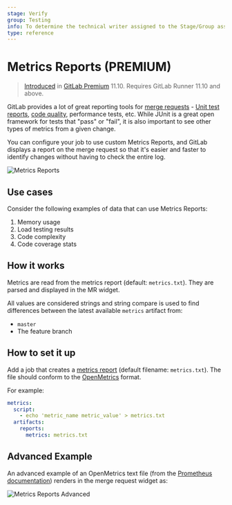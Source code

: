 ```yaml
---
stage: Verify
group: Testing
info: To determine the technical writer assigned to the Stage/Group associated with this page, see https://about.gitlab.com/handbook/engineering/ux/technical-writing/#assignments
type: reference
---
```


# Metrics Reports **(PREMIUM)**

> [Introduced](https://gitlab.com/gitlab-org/gitlab/-/issues/9788) in [GitLab Premium](https://about.gitlab.com/pricing/) 11.10. Requires GitLab Runner 11.10 and above.

GitLab provides a lot of great reporting tools for [merge requests](../user/project/merge_requests/index.md) - [Unit test reports](unit_test_reports.md), [code quality](../user/project/merge_requests/code_quality.md), performance tests, etc. While JUnit is a great open framework for tests that "pass" or "fail", it is also important to see other types of metrics from a given change.

You can configure your job to use custom Metrics Reports, and GitLab displays a report on the merge request so that it's easier and faster to identify changes without having to check the entire log.

![Metrics Reports](img/metrics_reports_v13_0.png)

## Use cases

Consider the following examples of data that can use Metrics Reports:

1. Memory usage
1. Load testing results
1. Code complexity
1. Code coverage stats

## How it works

Metrics are read from the metrics report (default: `metrics.txt`). They are parsed and displayed in the MR widget.

All values are considered strings and string compare is used to find differences between the latest available `metrics` artifact from:

- `master`
- The feature branch

## How to set it up

Add a job that creates a [metrics report](pipelines/job_artifacts.md#artifactsreportsmetrics) (default filename: `metrics.txt`). The file should conform to the [OpenMetrics](https://openmetrics.io/) format.

For example:

```yaml
metrics:
  script:
    - echo 'metric_name metric_value' > metrics.txt
  artifacts:
    reports:
      metrics: metrics.txt
```

## Advanced Example

An advanced example of an OpenMetrics text file (from the [Prometheus documentation](https://github.com/prometheus/docs/blob/master/content/docs/instrumenting/exposition_formats.md#text-format-example))
renders in the merge request widget as:

![Metrics Reports Advanced](img/metrics_reports_advanced_v13_0.png)
